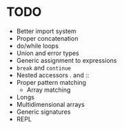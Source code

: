 # TODO

- Better import system
- Proper concatenation
- do/while loops
- Union and error types
- Generic assignment to expressions
- `break` and `continue`
- Nested accessors . and ::
- Proper pattern matching
    - Array matching
- Longs
- Multidimensional arrays
- Generic signatures
- REPL